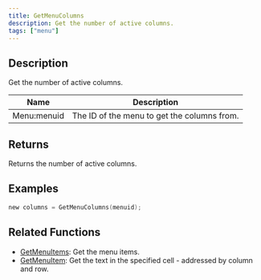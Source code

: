 ```yaml
---
title: GetMenuColumns
description: Get the number of active columns.
tags: ["menu"]
---
```


<VersionWarn version='omp v1.1.0.2612' />

## Description

Get the number of active columns.

| Name      | Description                                                       |
| --------- | ----------------------------------------------------------------- |
| Menu:menuid  | The ID of the menu to get the columns from.  |

## Returns

Returns the number of active columns.

## Examples

```c
new columns = GetMenuColumns(menuid);
```

## Related Functions

- [GetMenuItems](GetMenuItems): Get the menu items.
- [GetMenuItem](GetMenuItem): Get the text in the specified cell - addressed by column and row.
